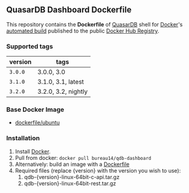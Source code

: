 ## QuasarDB Dashboard Dockerfile

This repository contains the **Dockerfile** of [QuasarDB](http://www.quasardb.net/) shell for [Docker](https://www.docker.com/)'s [automated build](https://registry.hub.docker.com/u/bureau14/qdb-dashboard/) published to the public [Docker Hub Registry](https://registry.hub.docker.com/).

### Supported tags

|version|tags|
|---|---|
|`3.0.0`|	3.0.0,	3.0|
|`3.1.0`|	3.1.0,	3.1,	latest|
|`3.2.0`|	3.2.0,	3.2,	nightly|


### Base Docker Image

* [dockerfile/ubuntu](http://dockerfile.github.io/#/ubuntu)

### Installation

1. Install [Docker](https://www.docker.com/).
1. Pull from docker: `docker pull bureau14/qdb-dashboard`
1. Alternatively: build an image with a [Dockerfile](https://hub.docker.com/r/bureau14/qdb-dashboard/~/dockerfile/)
1. Required files (replace {version} with the version you wish to use): 
	1. qdb-{version}-linux-64bit-c-api.tar.gz
	1. qdb-{version}-linux-64bit-rest.tar.gz

